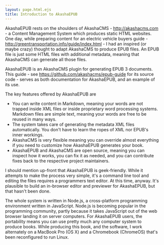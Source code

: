 ```yaml
---
layout: page.html.ejs
title: Introduction to AkashaEPUB
---
```


AkashaEPUB rests on the shoulders of AkashaCMS - http://akashacms.com - a Content Management System which produces static HTML websites.  One day, while preparing content for an electric vehicle buyers guide - http://greentransportation.info/guide/index.html - I had an inspired (or maybe crazy) thought to adapt AkashaCMS to produce EPUB files.  An EPUB file is just some HTML files with additional metadata, meaning that AkashaCMS can generate all those files.

AkashaEPUB is an AkashaCMS plugin for generating EPUB 3 documents.  This guide - see https://github.com/akashacms/epub-guide for its source code - serves as both documentation for AkashaEPUB, and an example of its use.

The key features offered by AkashaEPUB are

* You can write content in Markdown, meaning your words are not trapped inside XML files or inside proprietary word processing systems.  Markdown files are simple text, meaning your words are free to be reused in many ways.
* The system takes care of generating the metadata XML files automatically.  You don't have to learn the ropes of XML nor EPUB's inner workings.
* AkashaCMS is very flexible meaning you can override almost everything if you need to customize how AkashaEPUB generates your book.
* AkashaEPUB and AkashaCMS are open source, meaning you can inspect how it works, you can fix it as needed, and you can contribute fixes back to the respective project maintainers.

I should mention up-front that AkashaEPUB is geek-friendly.  While it attempts to make the process very simple, it's a command line tool and editing the files requires a programmers text editor.  At this time, anyway.  It's plausible to build an in-browser editor and previewer for AkashaEPUB, but that hasn't been done.

The whole system is written in Node.js, a cross-platform programming environment written in JavaScript.  Node.js is becoming popular in the programming community, partly because it takes JavaScript out of the web browser landing it on server computers.  For AkashaEPUB users, the portability means you can use pretty much any computer system to produce books.  While producing this book, and the software, I work alternately on a MacBook Pro (OS X) and a Chromebook (ChromeOS) that's been reconfigured to run Linux.

